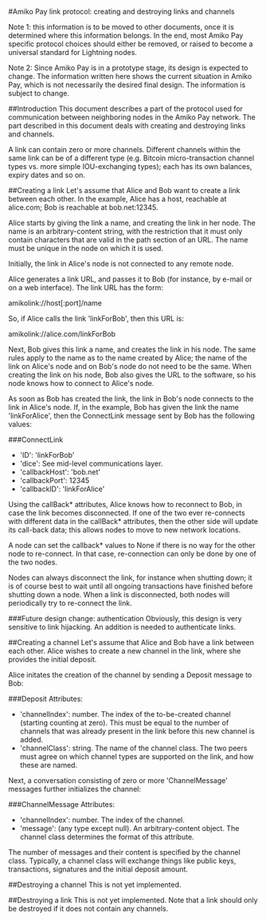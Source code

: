 #Amiko Pay link protocol: creating and destroying links and channels

Note 1: this information is to be moved to other documents, once it is
determined where this information belongs. In the end, most Amiko Pay specific
protocol choices should either be removed, or raised to become a universal
standard for Lightning nodes.

Note 2: Since Amiko Pay is in a prototype stage, its design is expected to
change. The information written here shows the current situation in Amiko Pay,
which is not necessarily the desired final design. The information is subject to
change.


##Introduction
This document describes a part of the protocol used for communication between
neighboring nodes in the Amiko Pay network. The part described in this document
deals with creating and destroying links and channels.

A link can contain zero or more channels. Different channels within the same
link can be of a different type (e.g. Bitcoin micro-transaction channel types
vs. more simple IOU-exchanging types); each has its own balances, expiry dates
and so on.


##Creating a link
Let's assume that Alice and Bob want to create a link between each other.
In the example, Alice has a host, reachable at alice.com; Bob is reachable at
bob.net:12345.

Alice starts by giving the link a name, and creating the link in her node.
The name is an arbitrary-content string, with the restriction that it must only
contain characters that are valid in the path section of an URL.
The name must be unique in the node on which it is used.

Initially, the link in Alice's node is not connected to any remote node.

Alice generates a link URL, and passes it to Bob (for instance, by
e-mail or on a web interface). The link URL has the form:

amikolink://host[:port]/name

So, if Alice calls the link 'linkForBob', then this URL is:

amikolink://alice.com/linkForBob

Next, Bob gives this link a name, and creates the link in his node.
The same rules apply to the name as to the name created by Alice; the name of
the link on Alice's node and on Bob's node do not need to be the same.
When creating the link on his node, Bob also gives the URL to the software, so
his node knows how to connect to Alice's node.

As soon as Bob has created the link, the link in Bob's node connects to
the link in Alice's node. If, in the example, Bob has given the link the name
'linkForAlice', then the ConnectLink message sent by Bob has the following
values:

###ConnectLink
* 'ID': 'linkForBob'
* 'dice': See mid-level communications layer.
* 'callbackHost': 'bob.net'
* 'callbackPort': 12345
* 'callbackID': 'linkForAlice'

Using the callBack\* attributes, Alice knows how to reconnect to Bob, in case
the link becomes disconnected. If one of the two ever re-connects with different
data in the callBack\* attributes, then the other side will update its
call-back data; this allows nodes to move to new network locations.

A node can set the callback* values to None if there is no way for the other
node to re-connect. In that case, re-connection can only be done by one of the
two nodes.

Nodes can always disconnect the link, for instance when shutting down; it is
of course best to wait until all ongoing transactions have finished before
shutting down a node. When a link is disconnected, both nodes will periodically
try to re-connect the link.

###Future design change: authentication
Obviously, this design is very sensitive to link hijacking. An addition is
needed to authenticate links.


##Creating a channel
Let's assume that Alice and Bob have a link between each other. Alice wishes to
create a new channel in the link, where she provides the initial deposit.

Alice initates the creation of the channel by sending a Deposit message to Bob:

###Deposit
Attributes:
* 'channelIndex': number. The index of the to-be-created channel (starting
  counting at zero). This must be equal to the number of channels that was
  already present in the link before this new channel is added.
* 'channelClass': string. The name of the channel class. The two peers must
  agree on which channel types are supported on the link, and how these are
  named.

Next, a conversation consisting of zero or more 'ChannelMessage' messages
further initializes the channel:

###ChannelMessage
Attributes:
* 'channelIndex': number. The index of the channel.
* 'message': (any type except null). An arbitrary-content object. The channel
  class determines the format of this attribute.

The number of messages and their content is specified by the channel class.
Typically, a channel class will exchange things like public keys, transactions,
signatures and the initial deposit amount.


##Destroying a channel
This is not yet implemented.


##Destroying a link
This is not yet implemented. Note that a link should only be destroyed if it
does not contain any channels.

